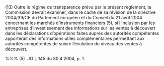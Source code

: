 (13) Outre le régime de transparence prévu par le présent règlement, la Commission devrait examiner, dans le cadre de sa révision de la directive 2004/39/CE du Parlement européen et du Conseil du 21 avril 2004 concernant les marchés d’instruments financiers (5), si l’inclusion par les entreprises d’investissement des informations sur les ventes à découvert dans les déclarations d’opérations faites auprès des autorités compétentes apporterait des informations utiles complémentaires permettant aux autorités compétentes de suivre l’évolution du niveau des ventes à découvert.

%%% (5)  JO L 145 du 30.4.2004, p. 1.